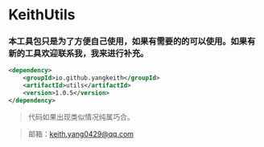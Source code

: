 # KeithUtils
### 本工具包只是为了方便自己使用，如果有需要的的可以使用。如果有新的工具欢迎联系我，我来进行补充。
```xml
<dependency>
    <groupId>io.github.yangkeith</groupId>
    <artifactId>utils</artifactId>
    <version>1.0.5</version>
</dependency>
```
> 代码如果出现类似情况纯属巧合。 

> 邮箱：keith.yang0429@qq.com

